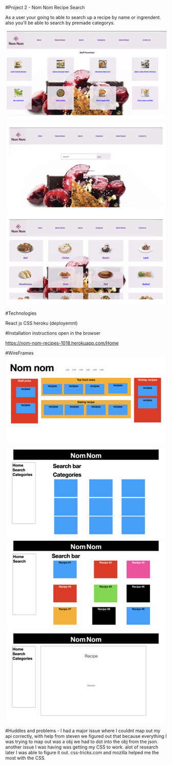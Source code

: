 #Project 2 - Nom Nom Recipe Search

As a user your going to able to search up a recipe by name or ingrendent. also you'll be able to search by premade categorys. 

![img](Wireframe/Finish/Finish.001.jpeg)
![img](Wireframe/Finish/Finish.002.jpeg)
![img](Wireframe/Finish/Finish.003.jpeg)

#Technologies

React js
CSS
heroku (deployemnt)

#Installation instructions 
open in the browser

https://nom-nom-recipes-1018.herokuapp.com/Home


#WireFrames
![img](Wireframe/adds.001.jpeg)
![img](Wireframe/Untitled/Untitled.002.jpeg)
![img](Wireframe/Untitled/Untitled.003.jpeg)
![img](Wireframe/Untitled/Untitled.004.jpeg)


#Huddles and problems -
I had a major issue where I couldnt map out my api correctly, with help from steven we figured out that because everything I was trying to map out was a obj we had to dot into the obj from the json. another issue I was having was getting my CSS to work. alot of research later I was able to figure it out. css-tricks.com and mozilla helped me the most with the CSS.